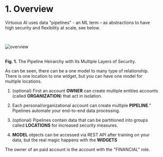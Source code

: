# 1. Overview

Virtuous AI uses data "pipelines" - an ML term – as abstractions to have high security and flexibility at scale, see below.


<br>

![overview](./img/overview.png)

<br>
<b>Fig. 1.</b> The Pipeline Heirarchy with Its Multiple Layers of Security.
<br>

As can be seen, there can be a one model to many type of relationship. There is one location to one widget, but you can have one model for multiple locations.

1. (optional) First an account <b>OWNER</b> can create multiple entities accounts (called <b>ORGANIZATION</b>) that act in isolation. 

2. Each personal/organizational account can create multiple <b>PIPELINE</b>.” Pipelines automate your end-to-end data processing. 

3. (optional) Pipelines contain data that can be partitioned into groups called <b>LOCATIONS</b> for increased security measures.

4. <b>MODEL</b> objects can be accessed via REST API after training on your data, but the real magic happens with the <b>WIDGETS</b> 

The owner of an paid account is the account with the "FINANCIAL" role.


<br>

<script src="./script.js"></script>










